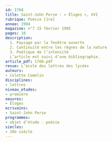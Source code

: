 ```yaml
---
id: 1768
title: Saint-John Perse : « Éloges », XVI 
rubrique: Poésie [1re]
annee: 1994
magazine: n°7 15 février 1995
pages: 10
description: 
  1. Paysage par la fenêtre ouverte
  2. Continuité entre les règnes de la nature
  3. Poétique de l’intensité
  L’article est suivi d’une bibliographie.
article_pdf: 1768.pdf
revue: L’école des lettres des lycées
auteurs:
- Colette Camelin
disciplines:
- lettres
niveau_etudes:
- première
oeuvres:
- Éloges
ecrivains:
- Saint-John Perse
programmes:
- objet d’étude - poésie
siecles:
- 20e siècle
---
```

